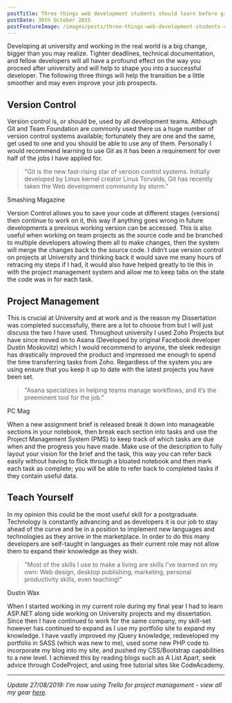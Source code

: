 ```yaml
---
postTitle: Three things web development students should learn before graduation
postDate: 30th October 2015
postFeatureImage: /images/posts/three-things-web-development-students-should-learn-before-graduation/feature.jpg
---
```


Developing at university and working in the real world is a big change, bigger than you may realize. Tighter deadlines, technical documentation, and fellow developers will all have a profound effect on the way you proceed after university and will help to shape you into a successful developer. The following three things will help the transition be a little smoother and may even improve your job prospects.

## Version Control

Version control is, or should be, used by all development teams. Although Git and Team Foundation are commonly used there us a huge number of version control systems available; fortunately they are one and the same, get used to one and you should be able to use any of them. Personally I would recommend learning to use Git as it has been a requirement for over half of the jobs I have applied for.

> "Git is the new fast-rising star of version control systems. Initially developed by Linux kernel creator Linus Torvalds, Git has recently taken the Web development community by storm."

Smashing Magazine

Version Control allows you to save your code at different stages (versions) then continue to work on it, this way if anything goes wrong in future developments a previous working version can be accessed. This is also useful when working on team projects as the source code and be branched to multiple developers allowing them all to make changes, then the system will merge the changes back to the source code. I didn’t use version control on projects at University and thinking back it would save me many hours of retracing my steps if I had, it would also have helped greatly to tie this in with the project management system and allow me to keep tabs on the state the code was in for each task.

## Project Management

This is crucial at University and at work and is the reason my Dissertation was completed successfully, there are a lot to choose from but I will just discuss the two I have used. Throughout university I used Zoho Projects but have since moved on to Asana (Developed by original Facebook developer Dustin Moskovitz) which I would recommend to anyone, the sleek redesign has drastically improved the product and impressed me enough to spend the time transferring tasks from Zoho. Regardless of the system you are using ensure that you keep it up to date with the latest projects you have been set.

> "Asana specializes in helping teams manage workflows, and it’s the preeminent tool for the job."

PC Mag

When a new assignment brief is released break it down into manageable sections in your notebook, then break each section into tasks and use the Project Management System (PMS) to keep track of which tasks are due when and the progress you have made. Make use of the description to fully layout your vision for the brief and the task, this way you can refer back easily without having to flick through a bloated notebook and then mark each task as complete; you will be able to refer back to completed tasks if they contain useful data.

## Teach Yourself

In my opinion this could be the most useful skill for a postgraduate. Technology is constantly advancing and as developers it is our job to stay ahead of the curve and be in a position to implement new languages and technologies as they arrive in the marketplace. In order to do this many developers are self-taught in languages as their current role may not allow them to expand their knowledge as they wish.

> "Most of the skills I use to make a living are skills I’ve learned on my own: Web design, desktop publishing, marketing, personal productivity skills, even teaching!"

Dustin Wax

When I started working in my current role during my final year I had to learn ASP.NET along side working on University projects and my dissertation. Since then I have continued to work for the same company, my skill-set however has continued to expand as I use my portfolio site to expand my knowledge. I have vastly improved my jQuery knowledge, redeveloped my portfolio in SASS (which was new to me), used some new PHP code to incorporate my blog into my site, and pushed my CSS/Bootstrap capabilities to a new level. I achieved this by reading blogs such as A List Apart, seek advice through CodeProject, and using free tutorial sites like CodeAcademy.

---

*Update 27/08/2019: I'm now using Trello for project management - view all my gear [here](#).*
